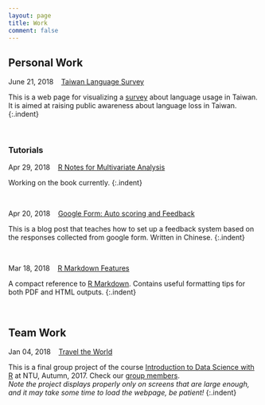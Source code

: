 ```yaml
---
layout: page
title: Work
comment: false
---
```

<!-- Jan. Feb. Mar. Apr. May Jun. Jul. Aug. Sep. Oct. Nov. Dec.  -->

<style>
    tab0 { padding-left: 1.1em; }
    tab1 { padding-left: 4em; }
    tab2 { padding-left: 8em; }
    ul {list-style-image: none;}
    p.indent{
    	padding-left: 1.1em;
    }
</style>

## Personal Work

June 21, 2018 &nbsp;&nbsp; [Taiwan Language Survey](https://twlangsurvey.github.io/main/)  

This is a web page for visualizing a [survey](https://docs.google.com/forms/d/e/1FAIpQLSdrZbbh8XHLYBlLFag8_MGJBtDjvDq-32wwGkvHxYzR2brixg/viewform) about language usage in Taiwan. It is aimed at raising public awareness about language loss in Taiwan.
{:.indent}

<br>


### Tutorials

Apr 29, 2018 &nbsp;&nbsp; [R Notes for Multivariate Analysis](./MVA)  

Working on the book currently.
{:.indent}

<br>

Apr 20, 2018 &nbsp;&nbsp; [Google Form: Auto scoring and Feedback](https://liao961120.github.io/2018/04/20/gsheet_survey.html)  

This is a blog post that teaches how to set up a feedback system based on the responses collected from google form. Written in Chinese.
{:.indent}

<br>

Mar 18, 2018 &nbsp;&nbsp; [R Markdown Features](/notes/rmd_features.html)  

A compact reference to [R Markdown](https://rmarkdown.rstudio.com/). Contains useful formatting tips for both PDF and HTML outputs.
{:.indent}

<br>

## Team Work

Jan 04, 2018 &nbsp;&nbsp; [Travel the World](https://rlads2017g1.github.io/presentation.html)  

This is a final group project of the course [Introduction to Data Science with R](https://nol2.aca.ntu.edu.tw/nol/coursesearch/print_table.php?course_id=142%20U0750&class=&dpt_code=1420&ser_no=76601&semester=106-1&lang=CH) at NTU, Autumn, 2017. Check our [group members](https://rlads2017g1.github.io).  
*Note the project displays properly only on screens that are large enough, and it may take some time to load the webpage, be patient!*
{:.indent}


<br><br>
